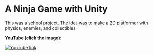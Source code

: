 # A Ninja Game with Unity

This was a school project. The idea was to make a 2D platformer 
with physics, enemies, and collectibles.

**YouTube (click the image):**

[![YouTube link](https://img.youtube.com/vi/FSCWtYOqiT0/0.jpg)](https://www.youtube.com/watch?v=FSCWtYOqiT0)
